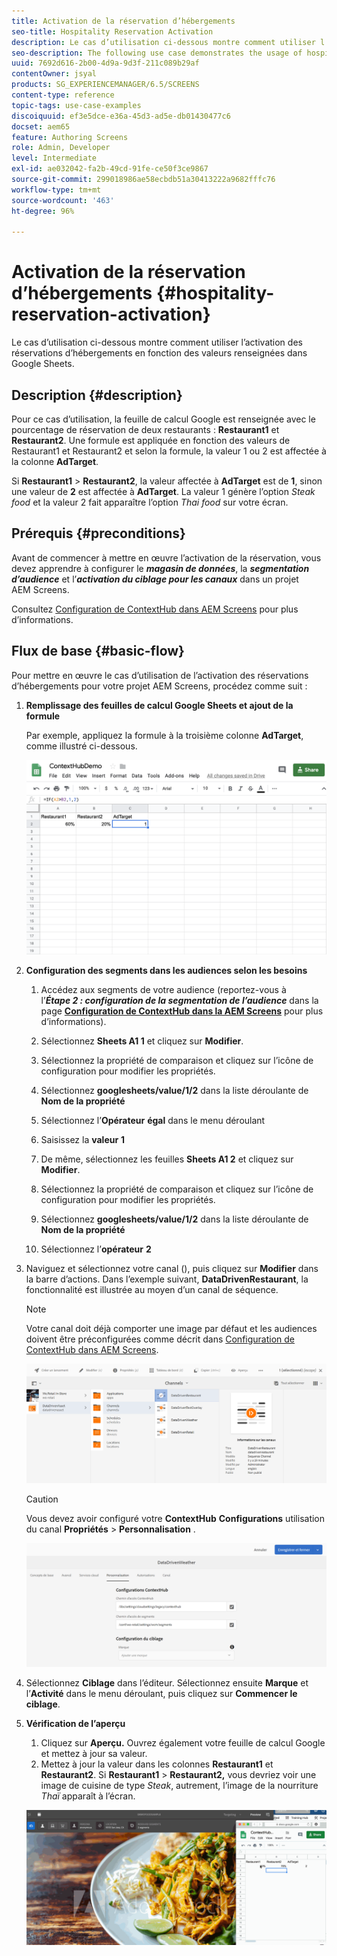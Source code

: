 ```yaml
---
title: Activation de la réservation d’hébergements
seo-title: Hospitality Reservation Activation
description: Le cas d’utilisation ci-dessous montre comment utiliser l’activation des réservations d’hébergements en fonction des valeurs renseignées dans Google Sheets.
seo-description: The following use case demonstrates the usage of hospital reservation activation based on the values populated in Google Sheets.
uuid: 7692d616-2b00-4d9a-9d3f-211c089b29af
contentOwner: jsyal
products: SG_EXPERIENCEMANAGER/6.5/SCREENS
content-type: reference
topic-tags: use-case-examples
discoiquuid: ef3e5dce-e36a-45d3-ad5e-db01430477c6
docset: aem65
feature: Authoring Screens
role: Admin, Developer
level: Intermediate
exl-id: ae032042-fa2b-49cd-91fe-ce50f3ce9867
source-git-commit: 299018986ae58ecbdb51a30413222a9682fffc76
workflow-type: tm+mt
source-wordcount: '463'
ht-degree: 96%

---
```


# Activation de la réservation d’hébergements {#hospitality-reservation-activation}

Le cas d’utilisation ci-dessous montre comment utiliser l’activation des réservations d’hébergements en fonction des valeurs renseignées dans Google Sheets.

## Description {#description}

Pour ce cas d’utilisation, la feuille de calcul Google est renseignée avec le pourcentage de réservation de deux restaurants : **Restaurant1** et **Restaurant2**. Une formule est appliquée en fonction des valeurs de Restaurant1 et Restaurant2 et selon la formule, la valeur 1 ou 2 est affectée à la colonne **AdTarget**.

Si **Restaurant1** > **Restaurant2**, la valeur affectée à **AdTarget** est de **1**, sinon une valeur de **2** est affectée à **AdTarget**. La valeur 1 génère l’option *Steak food* et la valeur 2 fait apparaître l’option *Thai food* sur votre écran.

## Prérequis {#preconditions}

Avant de commencer à mettre en œuvre l’activation de la réservation, vous devez apprendre à configurer le ***magasin de données***, la ***segmentation d’audience*** et l’***activation du ciblage pour les canaux*** dans un projet AEM Screens.

Consultez [Configuration de ContextHub dans AEM Screens](configuring-context-hub.md) pour plus d’informations.

## Flux de base {#basic-flow}

Pour mettre en œuvre le cas d’utilisation de l’activation des réservations d’hébergements pour votre projet AEM Screens, procédez comme suit :

1. **Remplissage des feuilles de calcul Google Sheets et ajout de la formule**

   Par exemple, appliquez la formule à la troisième colonne **AdTarget**, comme illustré ci-dessous.

   ![screen_shot_2019-04-29at94132am](assets/screen_shot_2019-04-29at94132am.png)

1. **Configuration des segments dans les audiences selon les besoins**

   1. Accédez aux segments de votre audience (reportez-vous à l’***Étape 2 : configuration de la segmentation de l’audience*** dans la page **[Configuration de ContextHub dans la AEM Screens](configuring-context-hub.md)** pour plus d’informations).

   1. Sélectionnez **Sheets A1 1** et cliquez sur **Modifier**.

   1. Sélectionnez la propriété de comparaison et cliquez sur l’icône de configuration pour modifier les propriétés.
   1. Sélectionnez **googlesheets/value/1/2** dans la liste déroulante de **Nom de la propriété**

   1. Sélectionnez l’**Opérateur** **égal** dans le menu déroulant

   1. Saisissez la **valeur** **1**

   1. De même, sélectionnez les feuilles **Sheets A1 2** et cliquez sur **Modifier**.

   1. Sélectionnez la propriété de comparaison et cliquez sur l’icône de configuration pour modifier les propriétés.
   1. Sélectionnez **googlesheets/value/1/2** dans la liste déroulante de **Nom de la propriété**

   1. Sélectionnez l’**opérateur** **2**

1. Naviguez et sélectionnez votre canal (), puis cliquez sur **Modifier** dans la barre d’actions. Dans l’exemple suivant, **DataDrivenRestaurant**, la fonctionnalité est illustrée au moyen d’un canal de séquence.

   >[!NOTE]
   >
   >Votre canal doit déjà comporter une image par défaut et les audiences doivent être préconfigurées comme décrit dans [Configuration de ContextHub dans AEM Screens](configuring-context-hub.md).

   ![screen_shot_2019-05-08at14652pm](assets/screen_shot_2019-05-08at14652pm.png)

   >[!CAUTION]
   >
   >Vous devez avoir configuré votre **ContextHub** **Configurations** utilisation du canal **Propriétés** > **Personnalisation** .

   ![screen_shot_2019-05-08at114106am](assets/screen_shot_2019-05-08at114106am.png)

1. Sélectionnez **Ciblage** dans l’éditeur. Sélectionnez ensuite **Marque** et l’**Activité** dans le menu déroulant, puis cliquez sur **Commencer le ciblage**.
1. **Vérification de l’aperçu**

   1. Cliquez sur **Aperçu.** Ouvrez également votre feuille de calcul Google et mettez à jour sa valeur.
   1. Mettez à jour la valeur dans les colonnes **Restaurant1** et **Restaurant2**. Si **Restaurant1** > **Restaurant2,** vous devriez voir une image de cuisine de type *Steak*, autrement, l’image de la nourriture *Thaï* apparaît à l’écran.

   ![result5](assets/result5.gif)
